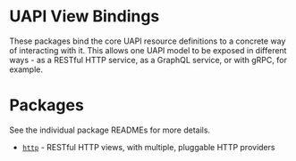 # UAPI View Bindings

These packages bind the core UAPI resource definitions to a concrete way of interacting with it. This allows one 
UAPI model to be exposed in different ways - as a RESTful HTTP service, as a GraphQL service, or with gRPC, for example.

# Packages

See the individual package READMEs for more details.

* [`http`](http/README.md) - RESTful HTTP views, with multiple, pluggable HTTP providers
